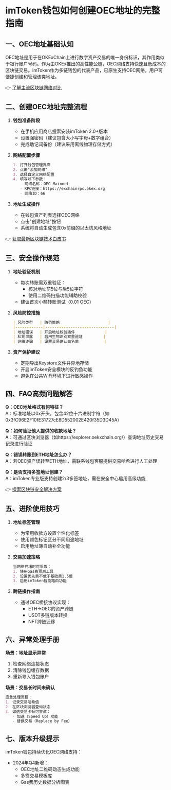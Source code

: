 # imToken钱包如何创建OEC地址的完整指南

## 一、OEC地址基础认知
OEC地址是用于在OKExChain上进行数字资产交易的唯一身份标识，其作用类似于银行账户号码。作为由OKEx推出的高性能公链，OEC网络支持快速且低成本的区块链交易。imToken作为多链钱包的代表产品，已原生支持OEC网络，用户可便捷创建和管理该类地址。

👉 [了解主流区块链网络对比](https://bit.ly/okx_welcome)

## 二、创建OEC地址完整流程
1. **钱包准备阶段**
   - 在手机应用商店搜索安装imToken 2.0+版本
   - 设置强密码（建议包含大小写字母+数字组合）
   - 完成助记词备份（建议采用离线物理存储方式）

2. **网络配置步骤**
   ```markdown
   1. 打开钱包管理界面
   2. 点击"添加网络"
   3. 选择自定义网络配置
   4. 填写以下参数：
      - 网络名称：OEC Mainnet
      - RPC链接：https://exchainrpc.okex.org
      - 网络ID：66
   ```

3. **地址生成操作**
   - 在钱包资产列表选择OEC网络
   - 点击"创建地址"按钮
   - 系统将自动生成包含0x前缀的以太坊风格地址

👉 [获取最新区块链技术白皮书](https://bit.ly/okx_welcome)

## 三、安全操作规范
1. **地址验证机制**
   - 每次转账需双重验证：
     - 核对地址前5位与后5位字符
     - 使用二维码扫描功能辅助校验
   - 建议首次小额转账测试（0.01 OEC）

2. **风险防控措施**
   ```markdown
   | 风险类型   | 防范策略                     |
   |------------|------------------------------|
   | 地址错误   | 开启地址校验插件             |
   | 私钥泄露   | 启用生物识别双重验证         |
   | 网络诈骗   | 设置交易确认白名单           |
   ```

3. **资产保护建议**
   - 定期导出Keystore文件并异地存储
   - 开启imToken安全模块的反钓鱼功能
   - 避免在公共WiFi环境下进行敏感操作

## 四、FAQ高频问题解答
**Q：OEC地址格式有何特征？**  
A：标准地址以0x开头，包含42位十六进制字符（如0x3fC96E2F10fE31727cE8D552002E420f35D3D45A）

**Q：如何验证他人提供的收款地址？**  
A：可通过区块浏览器（如https://explorer.oekxchain.org/）查询地址历史交易记录进行验证

**Q：错误转账到ETH地址怎么办？**  
A：若OEC资产误转至ETH地址，需联系钱包客服提供交易哈希进行人工处理

**Q：是否支持多签地址创建？**  
A：imToken专业版支持创建2/3多签地址，需在安全中心启用高级功能

👉 [探索区块链安全解决方案](https://bit.ly/okx_welcome)

## 五、进阶使用技巧
1. **地址标签管理**
   - 为常用收款方设置个性化标签
   - 使用颜色标记区分不同用途地址
   - 启用地址簿自动补全功能

2. **交易加速策略**
   ```markdown
   当网络拥堵时可采取：
   1. 使用Gas费预测工具
   2. 设置优先费不低于基础费1.5倍
   3. 启用imToken智能路由功能
   ```

3. **跨链操作指南**
   - 通过OEC桥接协议实现：
     - ETH→OEC的资产跨链
     - USDT多链版本转换
     - NFT跨链迁移

## 六、异常处理手册
**场景：地址显示异常**
1. 检查网络连接状态
2. 清除钱包缓存数据
3. 重新导入钱包账户

**场景：交易长时间未确认**
```markdown
应急处理流程：
1. 记录交易哈希值
2. 在区块浏览器查询状态
3. 如遇交易卡顿可尝试：
   - 加速（Speed Up）功能
   - 替换交易（Replace by Fee）
```

## 七、版本升级提示
imToken钱包持续优化OEC网络支持：
- 2024年Q4新增：
  - OEC地址二维码动态生成功能
  - 多签交易模板库
  - Gas费历史数据分析图表
